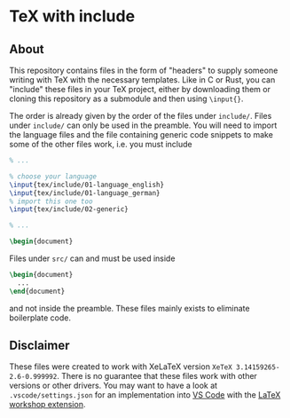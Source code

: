 # TeX with include

## About

This repository contains files in the form of "headers" to supply someone writing with TeX with the necessary templates. Like in C or Rust, you can "include" these files in your TeX project, either by downloading them or cloning this repository as a submodule and then using `\input{}`.

The order is already given by the order of the files under `include/`. Files under `include/` can only be used in the preamble. You will need to import the language files and the file containing generic code snippets to make some of the other files work, i.e. you must include

``` LATEX
% ...

% choose your language
\input{tex/include/01-language_english}
\input{tex/include/01-language_german}
% import this one too
\input{tex/include/02-generic}

% ...

\begin{document}
```

Files under `src/` can and must be used inside

``` LATEX
\begin{document}
  ...
\end{document}
```

and not inside the preamble. These files mainly exists to eliminate boilerplate code.

## Disclaimer

These files were created to work with XeLaTeX version `XeTeX 3.14159265-2.6-0.999992`. There is no guarantee that these files work with other versions or other drivers. You may want to have a look at `.vscode/settings.json` for an implementation into [VS Code] with the [LaTeX workshop extension].

[VS Code]: https://code.visualstudio.com/
[LaTeX workshop extension]: https://marketplace.visualstudio.com/items?itemName=James-Yu.latex-workshop
